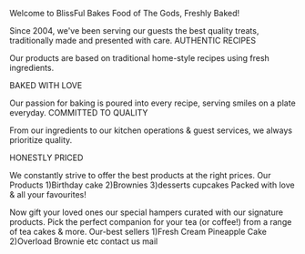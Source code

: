 Welcome to BlissFul Bakes
Food of The Gods, Freshly Baked!

Since 2004, we've been serving our guests the best quality treats, traditionally made and presented with care.
AUTHENTIC RECIPES

Our products are based on
traditional home-style recipes
using fresh ingredients.

BAKED WITH LOVE

Our passion for baking is poured into
every recipe, serving smiles on a
plate everyday.
COMMITTED TO QUALITY

From our ingredients to our
kitchen operations & guest services,
we always prioritize quality.

HONESTLY PRICED

We constantly strive to offer the best
products at the right prices.
Our Products
1)Birthday cake
2)Brownies
3)desserts cupcakes
Packed with love &
all your favourites!

Now gift your loved ones our special hampers curated with our signature products.
Pick the perfect companion for your tea (or coffee!) from a range of tea cakes & more.
Our-best sellers
1)Fresh Cream Pineapple Cake
2)Overload Brownie etc
contact us 
mail
